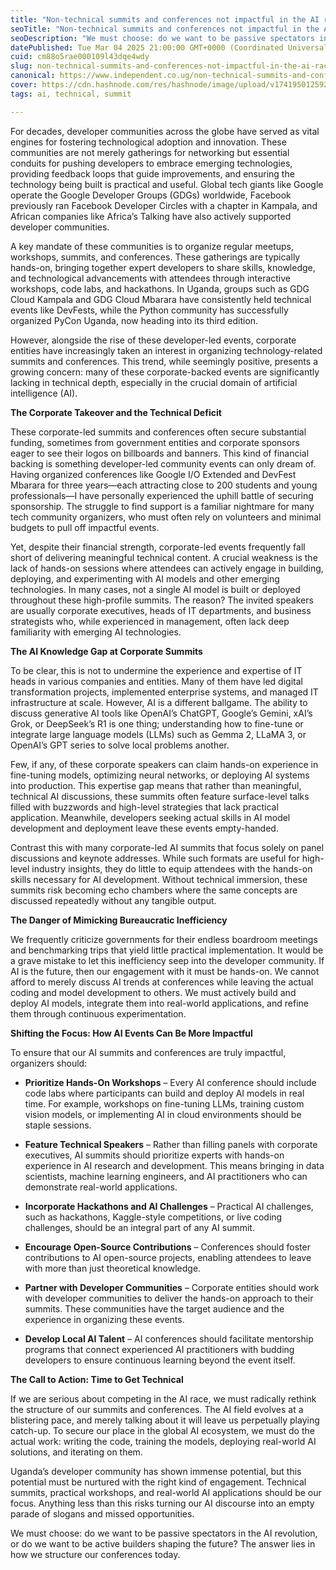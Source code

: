```yaml
---
title: "Non-technical summits and conferences not impactful in the AI race"
seoTitle: "Non-technical summits and conferences not impactful in the AI race"
seoDescription: "We must choose: do we want to be passive spectators in the AI revolution, or do we want to be active builders shaping the future?"
datePublished: Tue Mar 04 2025 21:00:00 GMT+0000 (Coordinated Universal Time)
cuid: cm88o5rae000109l43dqe4wdy
slug: non-technical-summits-and-conferences-not-impactful-in-the-ai-race
canonical: https://www.independent.co.ug/non-technical-summits-and-conferences-not-impactful-in-the-ai-race/
cover: https://cdn.hashnode.com/res/hashnode/image/upload/v1741950125921/ba637f86-58b3-4046-8fc3-ab17215f1a53.jpeg
tags: ai, technical, summit

---
```


For decades, developer communities across the globe have served as vital engines for fostering technological adoption and innovation. These communities are not merely gatherings for networking but essential conduits for pushing developers to embrace emerging technologies, providing feedback loops that guide improvements, and ensuring the technology being built is practical and useful. Global tech giants like Google operate the Google Developer Groups (GDGs) worldwide, Facebook previously ran Facebook Developer Circles with a chapter in Kampala, and African companies like Africa’s Talking have also actively supported developer communities.

A key mandate of these communities is to organize regular meetups, workshops, summits, and conferences. These gatherings are typically hands-on, bringing together expert developers to share skills, knowledge, and technological advancements with attendees through interactive workshops, code labs, and hackathons. In Uganda, groups such as GDG Cloud Kampala and GDG Cloud Mbarara have consistently held technical events like DevFests, while the Python community has successfully organized PyCon Uganda, now heading into its third edition.

However, alongside the rise of these developer-led events, corporate entities have increasingly taken an interest in organizing technology-related summits and conferences. This trend, while seemingly positive, presents a growing concern: many of these corporate-backed events are significantly lacking in technical depth, especially in the crucial domain of artificial intelligence (AI).

**The Corporate Takeover and the Technical Deficit**

These corporate-led summits and conferences often secure substantial funding, sometimes from government entities and corporate sponsors eager to see their logos on billboards and banners. This kind of financial backing is something developer-led community events can only dream of. Having organized conferences like Google I/O Extended and DevFest Mbarara for three years—each attracting close to 200 students and young professionals—I have personally experienced the uphill battle of securing sponsorship. The struggle to find support is a familiar nightmare for many tech community organizers, who must often rely on volunteers and minimal budgets to pull off impactful events.

Yet, despite their financial strength, corporate-led events frequently fall short of delivering meaningful technical content. A crucial weakness is the lack of hands-on sessions where attendees can actively engage in building, deploying, and experimenting with AI models and other emerging technologies. In many cases, not a single AI model is built or deployed throughout these high-profile summits. The reason? The invited speakers are usually corporate executives, heads of IT departments, and business strategists who, while experienced in management, often lack deep familiarity with emerging AI technologies.

**The AI Knowledge Gap at Corporate Summits**

To be clear, this is not to undermine the experience and expertise of IT heads in various companies and entities. Many of them have led digital transformation projects, implemented enterprise systems, and managed IT infrastructure at scale. However, AI is a different ballgame. The ability to discuss generative AI tools like OpenAI’s ChatGPT, Google’s Gemini, xAI’s Grok, or DeepSeek’s R1 is one thing; understanding how to fine-tune or integrate large language models (LLMs) such as Gemma 2, LLaMA 3, or OpenAI’s GPT series to solve local problems another.

Few, if any, of these corporate speakers can claim hands-on experience in fine-tuning models, optimizing neural networks, or deploying AI systems into production. This expertise gap means that rather than meaningful, technical AI discussions, these summits often feature surface-level talks filled with buzzwords and high-level strategies that lack practical application. Meanwhile, developers seeking actual skills in AI model development and deployment leave these events empty-handed.

Contrast this with many corporate-led AI summits that focus solely on panel discussions and keynote addresses. While such formats are useful for high-level industry insights, they do little to equip attendees with the hands-on skills necessary for AI development. Without technical immersion, these summits risk becoming echo chambers where the same concepts are discussed repeatedly without any tangible output.

**The Danger of Mimicking Bureaucratic Inefficiency**

We frequently criticize governments for their endless boardroom meetings and benchmarking trips that yield little practical implementation. It would be a grave mistake to let this inefficiency seep into the developer community. If AI is the future, then our engagement with it must be hands-on. We cannot afford to merely discuss AI trends at conferences while leaving the actual coding and model development to others. We must actively build and deploy AI models, integrate them into real-world applications, and refine them through continuous experimentation.

**Shifting the Focus: How AI Events Can Be More Impactful**

To ensure that our AI summits and conferences are truly impactful, organizers should:

* **Prioritize Hands-On Workshops** – Every AI conference should include code labs where participants can build and deploy AI models in real time. For example, workshops on fine-tuning LLMs, training custom vision models, or implementing AI in cloud environments should be staple sessions.
    

* **Feature Technical Speakers** – Rather than filling panels with corporate executives, AI summits should prioritize experts with hands-on experience in AI research and development. This means bringing in data scientists, machine learning engineers, and AI practitioners who can demonstrate real-world applications.
    

* **Incorporate Hackathons and AI Challenges** – Practical AI challenges, such as hackathons, Kaggle-style competitions, or live coding challenges, should be an integral part of any AI summit.
    

* **Encourage Open-Source Contributions** – Conferences should foster contributions to AI open-source projects, enabling attendees to leave with more than just theoretical knowledge.
    

* **Partner with Developer Communities** – Corporate entities should work with developer communities to deliver the hands-on approach to their summits. These communities have the target audience and the experience in organizing these events.
    

* **Develop Local AI Talent** – AI conferences should facilitate mentorship programs that connect experienced AI practitioners with budding developers to ensure continuous learning beyond the event itself.
    

**The Call to Action: Time to Get Technical**

If we are serious about competing in the AI race, we must radically rethink the structure of our summits and conferences. The AI field evolves at a blistering pace, and merely talking about it will leave us perpetually playing catch-up. To secure our place in the global AI ecosystem, we must do the actual work: writing the code, training the models, deploying real-world AI solutions, and iterating on them.

Uganda’s developer community has shown immense potential, but this potential must be nurtured with the right kind of engagement. Technical summits, practical workshops, and real-world AI applications should be our focus. Anything less than this risks turning our AI discourse into an empty parade of slogans and missed opportunities.

We must choose: do we want to be passive spectators in the AI revolution, or do we want to be active builders shaping the future? The answer lies in how we structure our conferences today.